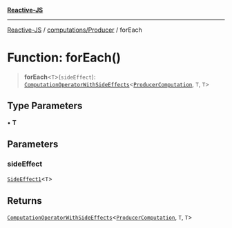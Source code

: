 [**Reactive-JS**](../../../README.md)

***

[Reactive-JS](../../../README.md) / [computations/Producer](../README.md) / forEach

# Function: forEach()

> **forEach**\<`T`\>(`sideEffect`): [`ComputationOperatorWithSideEffects`](../../type-aliases/ComputationOperatorWithSideEffects.md)\<[`ProducerComputation`](../interfaces/ProducerComputation.md), `T`, `T`\>

## Type Parameters

• **T**

## Parameters

### sideEffect

[`SideEffect1`](../../../functions/type-aliases/SideEffect1.md)\<`T`\>

## Returns

[`ComputationOperatorWithSideEffects`](../../type-aliases/ComputationOperatorWithSideEffects.md)\<[`ProducerComputation`](../interfaces/ProducerComputation.md), `T`, `T`\>
